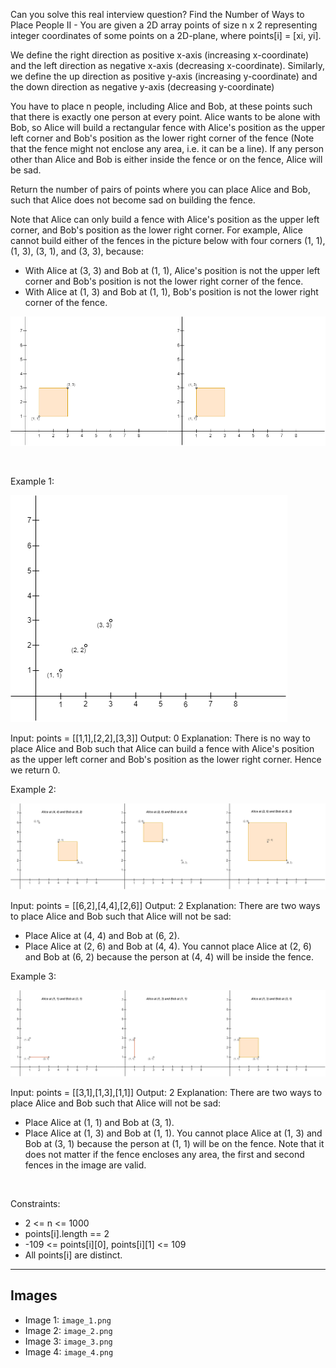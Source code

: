 Can you solve this real interview question? Find the Number of Ways to Place People II - You are given a 2D array points of size n x 2 representing integer coordinates of some points on a 2D-plane, where points[i] = [xi, yi].

We define the right direction as positive x-axis (increasing x-coordinate) and the left direction as negative x-axis (decreasing x-coordinate). Similarly, we define the up direction as positive y-axis (increasing y-coordinate) and the down direction as negative y-axis (decreasing y-coordinate)

You have to place n people, including Alice and Bob, at these points such that there is exactly one person at every point. Alice wants to be alone with Bob, so Alice will build a rectangular fence with Alice's position as the upper left corner and Bob's position as the lower right corner of the fence (Note that the fence might not enclose any area, i.e. it can be a line). If any person other than Alice and Bob is either inside the fence or on the fence, Alice will be sad.

Return the number of pairs of points where you can place Alice and Bob, such that Alice does not become sad on building the fence.

Note that Alice can only build a fence with Alice's position as the upper left corner, and Bob's position as the lower right corner. For example, Alice cannot build either of the fences in the picture below with four corners (1, 1), (1, 3), (3, 1), and (3, 3), because:

 * With Alice at (3, 3) and Bob at (1, 1), Alice's position is not the upper left corner and Bob's position is not the lower right corner of the fence.
 * With Alice at (1, 3) and Bob at (1, 1), Bob's position is not the lower right corner of the fence.

![Example 1](./image_1.png)

 

Example 1:

![Example 2](./image_2.png)


Input: points = [[1,1],[2,2],[3,3]]
Output: 0
Explanation: There is no way to place Alice and Bob such that Alice can build a fence with Alice's position as the upper left corner and Bob's position as the lower right corner. Hence we return 0. 


Example 2:

![Example 3](./image_3.png)


Input: points = [[6,2],[4,4],[2,6]]
Output: 2
Explanation: There are two ways to place Alice and Bob such that Alice will not be sad:
- Place Alice at (4, 4) and Bob at (6, 2).
- Place Alice at (2, 6) and Bob at (4, 4).
You cannot place Alice at (2, 6) and Bob at (6, 2) because the person at (4, 4) will be inside the fence.


Example 3:

![Example 4](./image_4.png)


Input: points = [[3,1],[1,3],[1,1]]
Output: 2
Explanation: There are two ways to place Alice and Bob such that Alice will not be sad:
- Place Alice at (1, 1) and Bob at (3, 1).
- Place Alice at (1, 3) and Bob at (1, 1).
You cannot place Alice at (1, 3) and Bob at (3, 1) because the person at (1, 1) will be on the fence.
Note that it does not matter if the fence encloses any area, the first and second fences in the image are valid.


 

Constraints:

 * 2 <= n <= 1000
 * points[i].length == 2
 * -109 <= points[i][0], points[i][1] <= 109
 * All points[i] are distinct.

---

## Images

- Image 1: `image_1.png`
- Image 2: `image_2.png`
- Image 3: `image_3.png`
- Image 4: `image_4.png`
